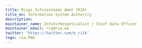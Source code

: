 ```yaml
---
title: Riigi Infosüsteemi Amet (RIA)
title_en: Information System Authority
description: 
maintainer_name: Infoturbespetsialist | Chief Data Officer
maintainer_email: ria@ria.ee
twitter: 'https://twitter.com/e_riik'
logo: ria.PNG
---
```


